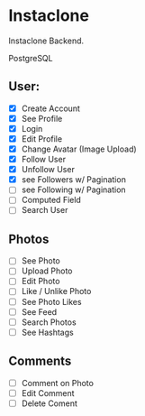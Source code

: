 # Instaclone

Instaclone Backend.

PostgreSQL

## User:

-[x]  Create Account
-[x]  See Profile
-[x]  Login
-[x]  Edit Profile
-[x]  Change Avatar (Image Upload)
-[x]  Follow User
-[x]  Unfollow User
-[x]  see Followers w/ Pagination
-[ ]  see Following w/ Pagination
-[ ]  Computed Field
-[ ]  Search User

## Photos

-[ ]  See Photo 
-[ ]  Upload Photo
-[ ]  Edit Photo
-[ ]  Like / Unlike Photo
-[ ]  See Photo Likes
-[ ]  See Feed
-[ ]  Search Photos
-[ ]  See Hashtags

## Comments

-[ ]  Comment on Photo
-[ ]  Edit Comment
-[ ]  Delete Coment